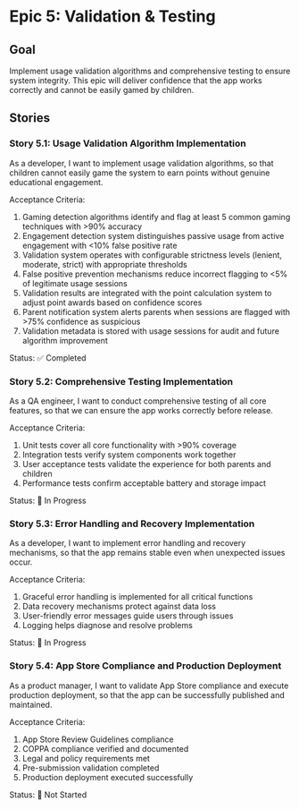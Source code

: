 # Epic 5: Validation & Testing

## Goal
Implement usage validation algorithms and comprehensive testing to ensure system integrity. This epic will deliver confidence that the app works correctly and cannot be easily gamed by children.

## Stories

### Story 5.1: Usage Validation Algorithm Implementation
As a developer, I want to implement usage validation algorithms, so that children cannot easily game the system to earn points without genuine educational engagement.

Acceptance Criteria:
1. Gaming detection algorithms identify and flag at least 5 common gaming techniques with >90% accuracy
2. Engagement detection system distinguishes passive usage from active engagement with <10% false positive rate
3. Validation system operates with configurable strictness levels (lenient, moderate, strict) with appropriate thresholds
4. False positive prevention mechanisms reduce incorrect flagging to <5% of legitimate usage sessions
5. Validation results are integrated with the point calculation system to adjust point awards based on confidence scores
6. Parent notification system alerts parents when sessions are flagged with >75% confidence as suspicious
7. Validation metadata is stored with usage sessions for audit and future algorithm improvement

Status: ✅ Completed

### Story 5.2: Comprehensive Testing Implementation
As a QA engineer, I want to conduct comprehensive testing of all core features, so that we can ensure the app works correctly before release.

Acceptance Criteria:
1. Unit tests cover all core functionality with >90% coverage
2. Integration tests verify system components work together
3. User acceptance tests validate the experience for both parents and children
4. Performance tests confirm acceptable battery and storage impact

Status: 🔄 In Progress

### Story 5.3: Error Handling and Recovery Implementation
As a developer, I want to implement error handling and recovery mechanisms, so that the app remains stable even when unexpected issues occur.

Acceptance Criteria:
1. Graceful error handling is implemented for all critical functions
2. Data recovery mechanisms protect against data loss
3. User-friendly error messages guide users through issues
4. Logging helps diagnose and resolve problems

Status: 🔄 In Progress

### Story 5.4: App Store Compliance and Production Deployment
As a product manager, I want to validate App Store compliance and execute production deployment, so that the app can be successfully published and maintained.

Acceptance Criteria:
1. App Store Review Guidelines compliance
2. COPPA compliance verified and documented
3. Legal and policy requirements met
4. Pre-submission validation completed
5. Production deployment executed successfully

Status: 📝 Not Started